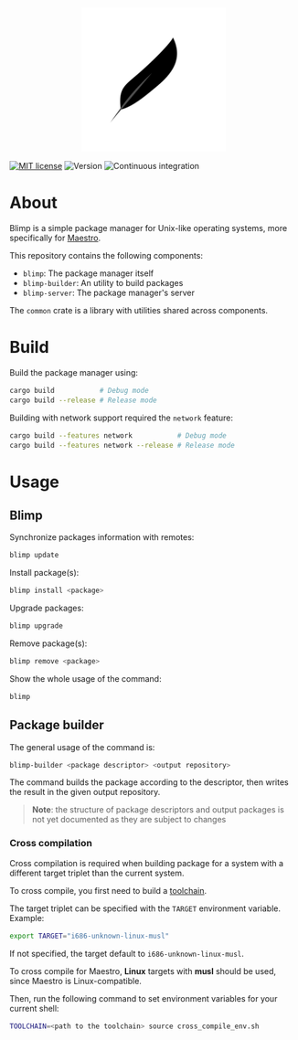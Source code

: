 <p align="center">
  <picture>
    <source media="(prefers-color-scheme: light)" srcset="https://raw.githubusercontent.com/llenotre/maestro-lnf/master/logo-light.svg">
    <img src="https://raw.githubusercontent.com/llenotre/maestro-lnf/master/logo.svg" alt="logo" width="50%" />
  </picture>
</p>

[![MIT license](https://img.shields.io/badge/license-MIT-blue.svg?style=for-the-badge&logo=book)](./LICENSE)
![Version](https://img.shields.io/badge/dynamic/toml?url=https%3A%2F%2Fraw.githubusercontent.com%2Fllenotre%2Fblimp%2Fmaster%2Fclient%2FCargo.toml&query=%24.package.version&style=for-the-badge&label=version)
![Continuous integration](https://img.shields.io/github/actions/workflow/status/llenotre/blimp/check.yml?style=for-the-badge&logo=github)

# About

Blimp is a simple package manager for Unix-like operating systems, more specifically for [Maestro](https://github.com/llenotre/maestro).

This repository contains the following components:
- `blimp`: The package manager itself
- `blimp-builder`: An utility to build packages
- `blimp-server`: The package manager's server

The `common` crate is a library with utilities shared across components.



# Build

Build the package manager using:

```sh
cargo build           # Debug mode
cargo build --release # Release mode
```

Building with network support required the `network` feature:

```sh
cargo build --features network           # Debug mode
cargo build --features network --release # Release mode
```



# Usage

## Blimp

Synchronize packages information with remotes:

```sh
blimp update
```

Install package(s):

```sh
blimp install <package>
```

Upgrade packages:

```sh
blimp upgrade
```

Remove package(s):

```sh
blimp remove <package>
```

Show the whole usage of the command:

```sh
blimp
```



## Package builder

The general usage of the command is:

```sh
blimp-builder <package descriptor> <output repository>
```

The command builds the package according to the descriptor, then writes the result in the given output repository.

> **Note**: the structure of package descriptors and output packages is not yet documented as they are subject to changes



### Cross compilation

Cross compilation is required when building package for a system with a different target triplet than the current system.

To cross compile, you first need to build a [toolchain](https://github.com/llenotre/gcc_maestro).

The target triplet can be specified with the `TARGET` environment variable. Example:

```sh
export TARGET="i686-unknown-linux-musl"
```

If not specified, the target default to `i686-unknown-linux-musl`.

To cross compile for Maestro, **Linux** targets with **musl** should be used, since Maestro is Linux-compatible.

Then, run the following command to set environment variables for your current shell:

```sh
TOOLCHAIN=<path to the toolchain> source cross_compile_env.sh
```
